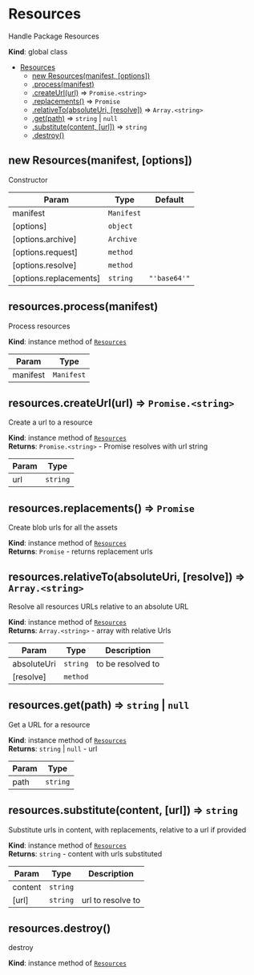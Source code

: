 <a name="Resources"></a>

# Resources
Handle Package Resources

**Kind**: global class  

* [Resources](#Resources)
    * [new Resources(manifest, [options])](#new_Resources_new)
    * [.process(manifest)](#Resources+process)
    * [.createUrl(url)](#Resources+createUrl) ⇒ <code>Promise.&lt;string&gt;</code>
    * [.replacements()](#Resources+replacements) ⇒ <code>Promise</code>
    * [.relativeTo(absoluteUri, [resolve])](#Resources+relativeTo) ⇒ <code>Array.&lt;string&gt;</code>
    * [.get(path)](#Resources+get) ⇒ <code>string</code> \| <code>null</code>
    * [.substitute(content, [url])](#Resources+substitute) ⇒ <code>string</code>
    * [.destroy()](#Resources+destroy)

<a name="new_Resources_new"></a>

## new Resources(manifest, [options])
Constructor


| Param | Type | Default |
| --- | --- | --- |
| manifest | <code>Manifest</code> |  | 
| [options] | <code>object</code> |  | 
| [options.archive] | <code>Archive</code> |  | 
| [options.request] | <code>method</code> |  | 
| [options.resolve] | <code>method</code> |  | 
| [options.replacements] | <code>string</code> | <code>&quot;&#x27;base64&#x27;&quot;</code> | 

<a name="Resources+process"></a>

## resources.process(manifest)
Process resources

**Kind**: instance method of [<code>Resources</code>](#Resources)  

| Param | Type |
| --- | --- |
| manifest | <code>Manifest</code> | 

<a name="Resources+createUrl"></a>

## resources.createUrl(url) ⇒ <code>Promise.&lt;string&gt;</code>
Create a url to a resource

**Kind**: instance method of [<code>Resources</code>](#Resources)  
**Returns**: <code>Promise.&lt;string&gt;</code> - Promise resolves with url string  

| Param | Type |
| --- | --- |
| url | <code>string</code> | 

<a name="Resources+replacements"></a>

## resources.replacements() ⇒ <code>Promise</code>
Create blob urls for all the assets

**Kind**: instance method of [<code>Resources</code>](#Resources)  
**Returns**: <code>Promise</code> - returns replacement urls  
<a name="Resources+relativeTo"></a>

## resources.relativeTo(absoluteUri, [resolve]) ⇒ <code>Array.&lt;string&gt;</code>
Resolve all resources URLs relative to an absolute URL

**Kind**: instance method of [<code>Resources</code>](#Resources)  
**Returns**: <code>Array.&lt;string&gt;</code> - array with relative Urls  

| Param | Type | Description |
| --- | --- | --- |
| absoluteUri | <code>string</code> | to be resolved to |
| [resolve] | <code>method</code> |  |

<a name="Resources+get"></a>

## resources.get(path) ⇒ <code>string</code> \| <code>null</code>
Get a URL for a resource

**Kind**: instance method of [<code>Resources</code>](#Resources)  
**Returns**: <code>string</code> \| <code>null</code> - url  

| Param | Type |
| --- | --- |
| path | <code>string</code> | 

<a name="Resources+substitute"></a>

## resources.substitute(content, [url]) ⇒ <code>string</code>
Substitute urls in content, with replacements,
relative to a url if provided

**Kind**: instance method of [<code>Resources</code>](#Resources)  
**Returns**: <code>string</code> - content with urls substituted  

| Param | Type | Description |
| --- | --- | --- |
| content | <code>string</code> |  |
| [url] | <code>string</code> | url to resolve to |

<a name="Resources+destroy"></a>

## resources.destroy()
destroy

**Kind**: instance method of [<code>Resources</code>](#Resources)  
